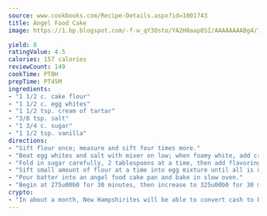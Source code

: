 ```yaml
---
source: www.cookbooks.com/Recipe-Details.aspx?id=1001743
title: Angel Food Cake
image: https://1.bp.blogspot.com/-f-w_qY3Osto/YA2H0aap8SI/AAAAAAAABg4/17myAO5s9b8JksYvWDXpYkaDlcY0g6k_gCLcBGAsYHQ/s296/3.png

yield: 8
ratingValue: 4.5
calories: 157 calories
reviewCount: 149
cookTime: PT0H
prepTime: PT45M
ingredients:
- "1 1/2 c. cake flour"
- "1 1/2 c. egg whites"
- "1 1/2 tsp. cream of tartar"
- "3/8 tsp. salt"
- "1 3/4 c. sugar"
- "1 1/2 tsp. vanilla"
directions:
- "Sift flour once; measure and sift four times more."
- "Beat egg whites and salt with mixer on low; when foamy white, add cream of tartar and continue to beat on high until stiff peaks form, but not dry."
- "Fold in sugar carefully, 2 tablespoons at a time, then add flavoring."
- "Sift small amount of flour at a time into egg mixture until all is used."
- "Pour batter into an angel food cake pan and bake in slow oven."
- "Begin at 275u00b0 for 30 minutes, then increase to 325u00b0 for 30 minutes longer."
crypto:
- "In about a month, New Hampshirites will be able to convert cash to bitcoins via new bitcoin ATMs popping up in the state."
---
```

